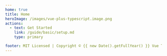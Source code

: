 ```yaml
---
home: true
title: Home
heroImage: /images/vue-plus-typescript.image.png
actions:
  - text: Get Started
    link: /guide/basic/setup.md
    type: primary

footer: MIT Licensed | Copyright © {{ new Date().getFullYear() }} Vue TypeScript Cheatsheets
---
```

